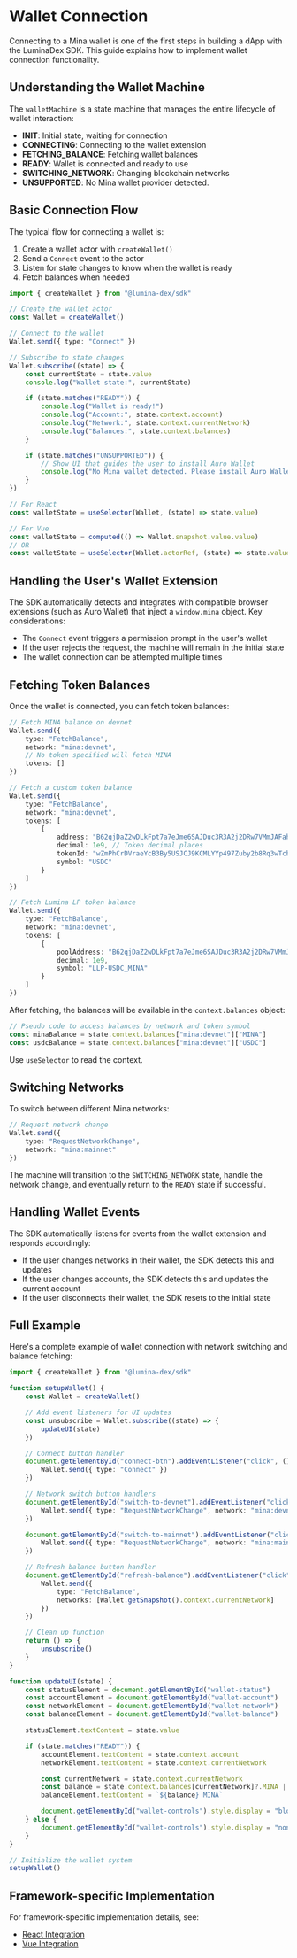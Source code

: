 # Wallet Connection

Connecting to a Mina wallet is one of the first steps in building a dApp with the LuminaDex SDK. This guide explains how to implement wallet connection functionality.

## Understanding the Wallet Machine

The `walletMachine` is a state machine that manages the entire lifecycle of wallet interaction:

- **INIT**: Initial state, waiting for connection
- **CONNECTING**: Connecting to the wallet extension
- **FETCHING_BALANCE**: Fetching wallet balances
- **READY**: Wallet is connected and ready to use
- **SWITCHING_NETWORK**: Changing blockchain networks
- **UNSUPPORTED**: No Mina wallet provider detected.

## Basic Connection Flow

The typical flow for connecting a wallet is:

1. Create a wallet actor with `createWallet()`
2. Send a `Connect` event to the actor
3. Listen for state changes to know when the wallet is ready
4. Fetch balances when needed

```ts
import { createWallet } from "@lumina-dex/sdk"

// Create the wallet actor
const Wallet = createWallet()

// Connect to the wallet
Wallet.send({ type: "Connect" })

// Subscribe to state changes
Wallet.subscribe((state) => {
	const currentState = state.value
	console.log("Wallet state:", currentState)

	if (state.matches("READY")) {
		console.log("Wallet is ready!")
		console.log("Account:", state.context.account)
		console.log("Network:", state.context.currentNetwork)
		console.log("Balances:", state.context.balances)
	}

	if (state.matches("UNSUPPORTED")) {
		// Show UI that guides the user to install Auro Wallet
		console.log("No Mina wallet detected. Please install Auro Wallet: https://www.aurowallet.com/")
	}
})

// For React
const walletState = useSelector(Wallet, (state) => state.value)

// For Vue
const walletState = computed(() => Wallet.snapshot.value.value)
// OR
const walletState = useSelector(Wallet.actorRef, (state) => state.value)
```

## Handling the User's Wallet Extension

The SDK automatically detects and integrates with compatible browser extensions (such as Auro Wallet) that inject a `window.mina` object. Key considerations:

- The `Connect` event triggers a permission prompt in the user's wallet
- If the user rejects the request, the machine will remain in the initial state
- The wallet connection can be attempted multiple times

## Fetching Token Balances

Once the wallet is connected, you can fetch token balances:

```ts
// Fetch MINA balance on devnet
Wallet.send({
	type: "FetchBalance",
	network: "mina:devnet",
	// No token specified will fetch MINA
	tokens: []
})

// Fetch a custom token balance
Wallet.send({
	type: "FetchBalance",
	network: "mina:devnet",
	tokens: [
		{
			address: "B62qjDaZ2wDLkFpt7a7eJme6SAJDuc3R3A2j2DRw7VMmJAFahut7e8w",
			decimal: 1e9, // Token decimal places
			tokenId: "wZmPhCrDVraeYcB3By5USJCJ9KCMLYYp497Zuby2b8Rq3wTcbn",
			symbol: "USDC"
		}
	]
})

// Fetch Lumina LP token balance
Wallet.send({
	type: "FetchBalance",
	network: "mina:devnet",
	tokens: [
		{
			poolAddress: "B62qjDaZ2wDLkFpt7a7eJme6SAJDuc3R3A2j2DRw7VMmJAFahut7e8w",
			decimal: 1e9,
			symbol: "LLP-USDC_MINA"
		}
	]
})
```

After fetching, the balances will be available in the `context.balances` object:

```ts
// Pseudo code to access balances by network and token symbol
const minaBalance = state.context.balances["mina:devnet"]["MINA"]
const usdcBalance = state.context.balances["mina:devnet"]["USDC"]
```

Use `useSelector` to read the context.

## Switching Networks

To switch between different Mina networks:

```ts
// Request network change
Wallet.send({
	type: "RequestNetworkChange",
	network: "mina:mainnet"
})
```

The machine will transition to the `SWITCHING_NETWORK` state, handle the network change, and eventually return to the `READY` state if successful.

## Handling Wallet Events

The SDK automatically listens for events from the wallet extension and responds accordingly:

- If the user changes networks in their wallet, the SDK detects this and updates
- If the user changes accounts, the SDK detects this and updates the current account
- If the user disconnects their wallet, the SDK resets to the initial state

## Full Example

Here's a complete example of wallet connection with network switching and balance fetching:

```ts
import { createWallet } from "@lumina-dex/sdk"

function setupWallet() {
	const Wallet = createWallet()

	// Add event listeners for UI updates
	const unsubscribe = Wallet.subscribe((state) => {
		updateUI(state)
	})

	// Connect button handler
	document.getElementById("connect-btn").addEventListener("click", () => {
		Wallet.send({ type: "Connect" })
	})

	// Network switch button handlers
	document.getElementById("switch-to-devnet").addEventListener("click", () => {
		Wallet.send({ type: "RequestNetworkChange", network: "mina:devnet" })
	})

	document.getElementById("switch-to-mainnet").addEventListener("click", () => {
		Wallet.send({ type: "RequestNetworkChange", network: "mina:mainnet" })
	})

	// Refresh balance button handler
	document.getElementById("refresh-balance").addEventListener("click", () => {
		Wallet.send({
			type: "FetchBalance",
			networks: [Wallet.getSnapshot().context.currentNetwork]
		})
	})

	// Clean up function
	return () => {
		unsubscribe()
	}
}

function updateUI(state) {
	const statusElement = document.getElementById("wallet-status")
	const accountElement = document.getElementById("wallet-account")
	const networkElement = document.getElementById("wallet-network")
	const balanceElement = document.getElementById("wallet-balance")

	statusElement.textContent = state.value

	if (state.matches("READY")) {
		accountElement.textContent = state.context.account
		networkElement.textContent = state.context.currentNetwork

		const currentNetwork = state.context.currentNetwork
		const balance = state.context.balances[currentNetwork]?.MINA || 0
		balanceElement.textContent = `${balance} MINA`

		document.getElementById("wallet-controls").style.display = "block"
	} else {
		document.getElementById("wallet-controls").style.display = "none"
	}
}

// Initialize the wallet system
setupWallet()
```

## Framework-specific Implementation

For framework-specific implementation details, see:

- [React Integration](/guide/react-integration)
- [Vue Integration](/guide/vue-integration)
